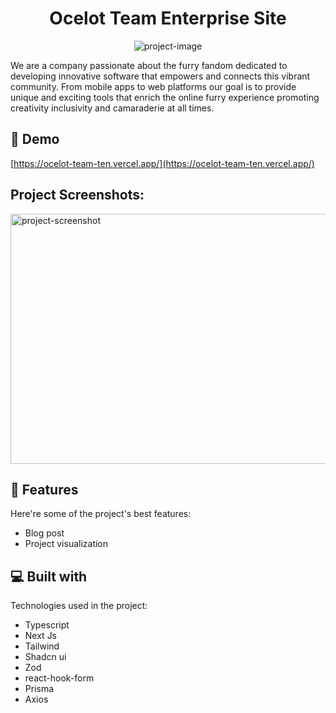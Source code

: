 <h1 align="center" id="title">Ocelot Team Enterprise Site</h1>

<p align="center"><img src="https://socialify.git.ci/KatzuneStarky/OcelotTeamPage/image?font=Source%20Code%20Pro&amp;forks=1&amp;issues=1&amp;language=1&amp;name=1&amp;pattern=Plus&amp;pulls=1&amp;stargazers=1&amp;theme=Dark" alt="project-image"></p>

<p id="description">We are a company passionate about the furry fandom dedicated to developing innovative software that empowers and connects this vibrant community. From mobile apps to web platforms our goal is to provide unique and exciting tools that enrich the online furry experience promoting creativity inclusivity and camaraderie at all times.</p>

<h2>🚀 Demo</h2>

[https://ocelot-team-ten.vercel.app/](https://ocelot-team-ten.vercel.app/)

<h2>Project Screenshots:</h2>

<img src="https://i.ibb.co/LPkR6vW/screenshot.png" alt="project-screenshot" width="1000" height="400/">

  
  
<h2>🧐 Features</h2>

Here're some of the project's best features:

*   Blog post
*   Project visualization

  
  
<h2>💻 Built with</h2>

Technologies used in the project:

*   Typescript
*   Next Js
*   Tailwind
*   Shadcn ui
*   Zod
*   react-hook-form
*   Prisma
*   Axios
